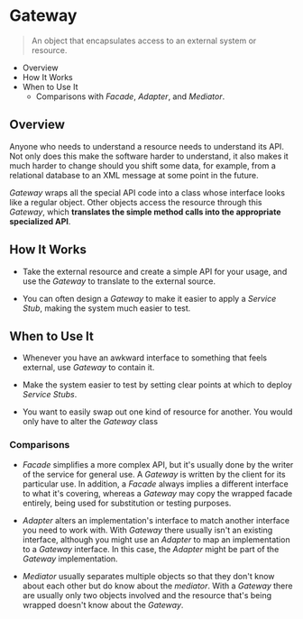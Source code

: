 # Gateway

> An object that encapsulates access to an external system or resource.

* Overview
* How It Works
* When to Use It
  * Comparisons with *Facade*, *Adapter*, and *Mediator*.

## Overview

Anyone who needs to understand a resource needs to understand its API. Not only does this make the software harder to understand, it also makes it much harder to change should you shift some data, for example, from a relational database to an XML message at some point in the future.

*Gateway* wraps all the special API code into a class whose interface looks like a regular object. Other objects access the resource through this *Gateway*, which **translates the simple method calls into the appropriate specialized API**.

## How It Works

* Take the external resource and create a simple API for your usage, and use the *Gateway* to translate to the external source.

* You can often design a *Gateway* to make it easier to apply a *Service Stub*, making the system much easier to test.

## When to Use It

* Whenever you have an awkward interface to something that feels external, use *Gateway* to contain it.

* Make the system easier to test by setting clear points at which to deploy *Service Stubs*.

* You want to easily swap out one kind of resource for another. You would only have to alter the *Gateway* class

### Comparisons

* *Facade* simplifies a more complex API, but it's usually done by the writer of the service for general use. A *Gateway* is written by the client for its particular use. In addition, a *Facade* always implies a different interface to what it's covering, whereas a *Gateway* may copy the wrapped facade entirely, being used for substitution or testing purposes.

* *Adapter* alters an implementation's interface to match another interface you need to work with. With *Gateway* there usually isn't an existing interface, although you might use an *Adapter* to map an implementation to a *Gateway* interface. In this case, the *Adapter* might be part of the *Gateway* implementation.

* *Mediator* usually separates multiple objects so that they don't know about each other but do know about the *mediator*. With a *Gateway* there are usually only two objects involved and the resource that's being wrapped doesn't know about the *Gateway*.

